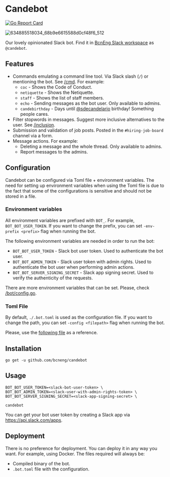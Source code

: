 # Candebot

[![Go Report Card](https://goreportcard.com/badge/github.com/bcneng/candebot?style=flat-square)](https://goreportcard.com/report/github.com/bcneng/candebot)

![634885518034_68b9e6615588d0cf48f6_512](https://user-images.githubusercontent.com/1083296/93481058-7108b880-f8fe-11ea-859e-5cb3b90927d3.jpg)

Our lovely opinionated Slack bot. Find it in [BcnEng Slack workspace](https://slack.bcneng.org) as `@candebot`.

## Features
- Commands emulating a command line tool. Via Slack slash (`/`) or mentioning the bot. See [/cmd](cmd). For example:
  - `coc` - Shows the Code of Conduct.
  - `netiquette` - Shows the Netiquette.
  - `staff` - Shows the list of staff members.
  - `echo` - Sending messages as the bot user. Only available to admins.
  - `candebirthday` - Days until [@sdecandelario](https://bcneng.slack.com/archives/D9BU155J9) birthday! Something people cares.
- Filter stopwords in messages. Suggest more inclusive alternatives to the user. See [/inclusion](inclusion).
- Submission and validation of job posts. Posted in the `#hiring-job-board` channel via a form.
- Message actions. For example:
  - Deleting a message and the whole thread. Only available to admins.
  - Report messages to the admins.

## Configuration
Candebot can be configured via Toml file + environment variables.
The need for setting up environment variables when using the Toml file is due to the fact that some of the configurations is sensitive and should not be stored in a file.

### Environment variables
All environment variables are prefixed with `BOT_`. For example, `BOT_BOT_USER_TOKEN`. If you want to change the prefix, you can set `-env-prefix <prefix>` flag when running the bot.

The following environment variables are needed in order to run the bot:

- `BOT_BOT_USER_TOKEN` - Slack bot user token. Used to authenticate the bot user.
- `BOT_BOT_ADMIN_TOKEN` - Slack user token with admin rights. Used to authenticate the bot user when performing admin actions.
- `BOT_BOT_SERVER_SIGNING_SECRET` - Slack app signing secret. Used to verify the authenticity of the requests.

There are more environment variables that can be set. Please, check [/bot/config.go](.bot/config.go).

### Toml File
By default, `./.bot.toml` is used as the configuration file. If you want to change the path, you can set `-config <filepath>` flag when running the bot.

Please, use the [following file](.bot.toml) as a reference.

## Installation

```
go get -u github.com/bcneng/candebot
```

## Usage

```
BOT_BOT_USER_TOKEN=<slack-bot-user-token> \
BOT_BOT_ADMIN_TOKEN=<slack-user-with-admin-rights-token> \ 
BOT_BOT_SERVER_SIGNING_SECRET=<slack-app-signing-secret> \

candebot
```

You can get your bot user token by creating a Slack app via https://api.slack.com/apps.

## Deployment

There is no preference for deployment. You can deploy it in any way you want. For example, using Docker.
The files required will always be:

- Compiled binary of the bot.
- `.bot.toml` file with the configuration.

